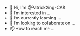 - 👋 Hi, I’m @PatrickXing-CAR
- 👀 I’m interested in ...
- 🌱 I’m currently learning ...
- 💞️ I’m looking to collaborate on ...
- 📫 How to reach me ...

<!---
PatrickXing-CAR/PatrickXing-CAR is a ✨ special ✨ repository because its `README.md` (this file) appears on your GitHub profile.
You can click the Preview link to take a look at your changes.
--->
